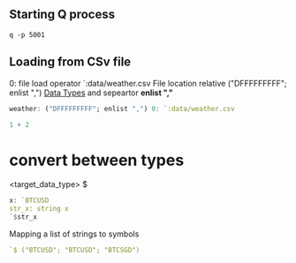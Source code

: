 ## Starting Q process

```shell
q -p 5001
```

## Loading from CSv file

0: file load operator
`:data/weather.csv File location relative
("DFFFFFFFFF"; enlist ",") [Data Types](guide.md) and sepeartor **enlist ","**

```q
weather: ("DFFFFFFFFF"; enlist ",") 0: `:data/weather.csv
```

```q
1 + 2
```

# convert between types

<target_data_type> $ <value>

```q
x: `BTCUSD
str_x: string x
`$str_x
```

Mapping a list of strings to symbols
```q
`$ ("BTCUSD"; "BTCUSD"; "BTCSGD")
```
